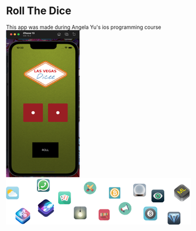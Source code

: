 # Roll The Dice
 This app was made during Angela Yu's ios programming course
<img src="https://github.com/give-it-your-best-shot/Roll-The-Dice/blob/main/Documentation/emulator.png" width="200" height="400" />
![alt text](https://github.com/give-it-your-best-shot/Roll-The-Dice/blob/main/Documentation/readme-end-banner.png)
